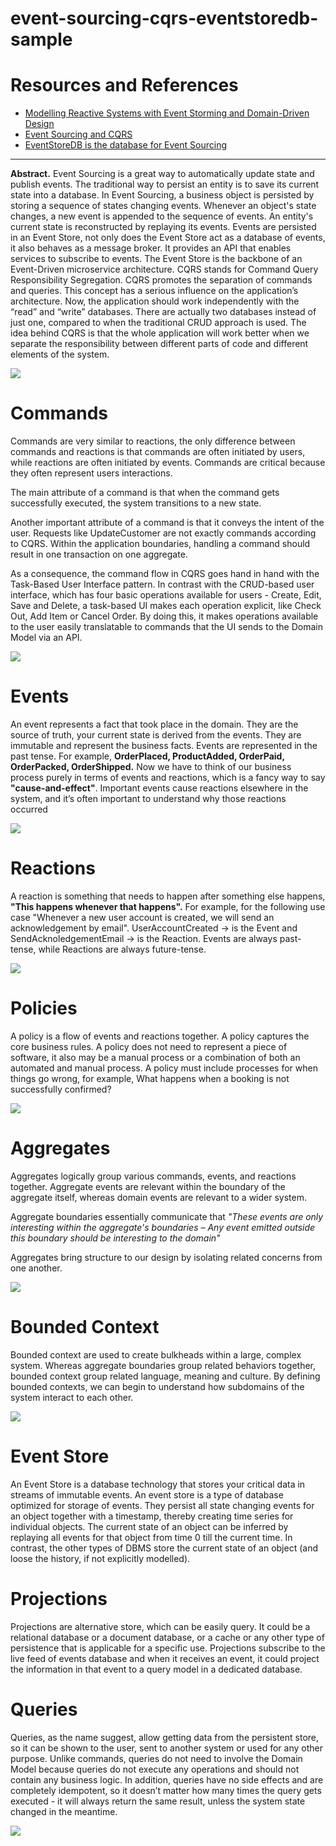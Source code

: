 # event-sourcing-cqrs-eventstoredb-sample

# Resources and References
- [Modelling Reactive Systems with Event Storming and Domain-Driven Design](https://blog.redelastic.com/corporate-arts-crafts-modelling-reactive-systems-with-event-storming-73c6236f5dd7)
- [Event Sourcing and CQRS](https://www.eventstore.com/blog/event-sourcing-and-cqrs)
- [EventStoreDB is the database for Event Sourcing](https://reposhub.com/java/distributed-databases/evgeniy-khist-eventstoredb-event-sourcing.html?utm_source=pocket_mylist)

---
**Abstract.** Event Sourcing is a great way to automatically update state and publish events. The traditional way to persist an entity is to save its current
state into a database. In Event Sourcing, a business object is persisted by storing a sequence of states changing events. Whenever an object's state changes,
a new event is appended to the sequence of events. An entity's current state is reconstructed by replaying its events. Events are persisted in an Event Store,
not only does the Event Store act as a database of events, it also behaves as a message broker. It provides an API that enables services to subscribe to events.
The Event Store is the backbone of an Event-Driven microservice architecture. CQRS stands for Command Query Responsibility Segregation. CQRS promotes the separation
of commands and queries. This concept has a serious influence on the application’s architecture. Now, the application should work independently with the “read”
and “write” databases. There are actually two databases instead of just one, compared to when the traditional CRUD approach is used. The idea behind CQRS is that
the whole application will work better when we separate the responsibility between different parts of code and different elements of the system.

![](x-readme-images/event-sourcing-cqrs-diagram.png)

# **Commands**

Commands are very similar to reactions, the only difference between commands and reactions is that commands are often initiated by users, while reactions are often
initiated by events. Commands are critical because they often represent users interactions.

The main attribute of a command is that when the command gets successfully executed, the system transitions to a new state.

Another important attribute of a command is that it conveys the intent of the user. Requests like UpdateCustomer are not exactly commands according to CQRS. Within
the application boundaries, handling a command should result in one transaction on one aggregate.

As a consequence, the command flow in CQRS goes hand in hand with the Task-Based User Interface pattern. In contrast with the CRUD-based user interface, which has
four basic operations available for users - Create, Edit, Save and Delete, a task-based UI makes each operation explicit, like Check Out, Add Item or Cancel Order.
By doing this, it makes operations available to the user easily translatable to commands that the UI sends to the Domain Model via an API.

![](x-readme-images/commands-diagram.png)


# **Events**

An event represents a fact that took place in the domain. They are the source of truth, your current state is derived from the events. They are immutable and represent
the business facts. Events are represented in the past tense. For example, **OrderPlaced, ProductAdded, OrderPaid, OrderPacked, OrderShipped.** Now we have to think
of our business process purely in terms of events and reactions, which is a fancy way to say **"cause-and-effect"**. Important events cause reactions elsewhere in the
system, and it’s often important to understand why those reactions occurred

![](x-readme-images/events-diagram.png)

# **Reactions**

A reaction is something that needs to happen after something else happens, **"This happens whenever that happens".** For example, for the following use case "Whenever
a new user account is created, we will send an acknowledgement by email". UserAccountCreated → is the Event and SendAcknoledgementEmail → is the Reaction. Events are
always past-tense, while Reactions are always future-tense.

![](x-readme-images/reactions-diagram.png)

# **Policies**

A policy is a flow of events and reactions together. A policy captures the core business rules. A policy does not need to represent a piece of software, it also may be
a manual process or a combination of both an automated and manual process. A policy must include processes for when things go wrong, for example, What happens when a
booking is not successfully confirmed?

![](x-readme-images/policies-diagram.png)

# **Aggregates**

Aggregates logically group various commands, events, and reactions together. Aggregate events are relevant within the boundary of the aggregate itself, whereas domain
events are relevant to a wider system.

Aggregate boundaries essentially communicate that _"These events are only interesting within the aggregate's boundaries – Any event emitted outside this boundary should
be interesting to the domain"_

Aggregates bring structure to our design by isolating related concerns from one another.

![](x-readme-images/aggregates-diagram.png)

# **Bounded Context**

Bounded context are used to create bulkheads within a large, complex system. Whereas aggregate boundaries group related behaviors together, bounded context group
related language, meaning and culture. By defining bounded contexts, we can begin to understand how subdomains of the system interact to each other.

![](x-readme-images/bounded-context-diagram.png)

# **Event Store**

An Event Store is a database technology that stores your critical data in streams of immutable events. An event store is a type of database optimized for storage of
events. They persist all state changing events for an object together with a timestamp, thereby creating time series for individual objects. The current state of an
object can be inferred by replaying all events for that object from time 0 till the current time. In contrast, the other types of DBMS store the current state of an
object (and loose the history, if not explicitly modelled).

# **Projections**

Projections are alternative store, which can be easily query. It could be a relational database or a document database, or a cache or any other type of persistence
that is applicable for a specific use. Projections subscribe to the live feed of events database and when it receives an event, it could project the information in
that event to a query model in a dedicated database.

# **Queries**

Queries, as the name suggest, allow getting data from the persistent store, so it can be shown to the user, sent to another system or used for any other purpose.
Unlike commands, queries do not need to involve the Domain Model because queries do not execute any operations and should not contain any business logic. In addition,
queries have no side effects and are completely idempotent, so it doesn’t matter how many times the query gets executed - it will always return the same result, unless
the system state changed in the meantime.

![](x-readme-images/queries-diagram.png)
